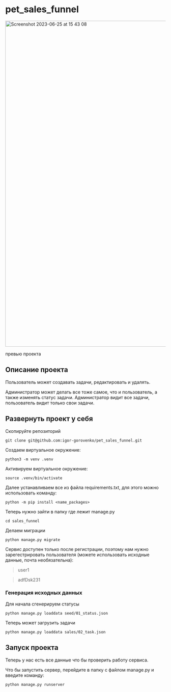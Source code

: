 # pet_sales_funnel

<img width="1024" alt="Screenshot 2023-06-25 at 15 43 08" src="https://github.com/igor-gorovenko/pet_sales_funnel/sales_funnel/static/img/Screenshot 2023-07-05 at 15.56.41.png">

превью проекта

## Описание проекта

Пользователь может создавать задачи, редактировать и удалять.

Администратор может делать все тоже самое, что и пользователь, а также изменять статус задачи. Администратор видит все задачи, пользователь видит только свои задачи.

## Развернуть проект у себя

Скопируйте репозиторий
```
git clone git@github.com:igor-gorovenko/pet_sales_funnel.git
```

Создаем виртуальное окружение:
```
python3 -m venv .venv
```

Активируем виртуальное окружение:
```
source .venv/bin/activate
```

Далее устанавливаем все из файла requirements.txt, для этого можно использовать команду:
```
python -m pip install <name_packages>
```

Теперь нужно зайти в папку где лежит manage.py
```
cd sales_funnel
```

Делаем миграции
```
python manage.py migrate
```

Сервис доступен только после регистрации, поэтому нам нужно зарегестрировать пользователя (можете использовать исходные данные, почта необязательна):

> user1

> adfDsk231


### Генерация исходных данных

Для начала сгенерируем статусы
```
python manage.py loaddata seed/01_status.json
```

Теперь может загрузить задачи

```
python manage.py loaddata sales/02_task.json
```

## Запуск проекта

Теперь у нас есть все данные что бы проверить работу сервиса.

Что бы запустить сервер, перейдите в папку с файлом manage.py и введите команду:

```
python manage.py runserver
```